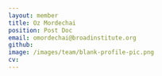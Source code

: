 ```yaml
---
layout: member
title: Oz Mordechai
position: Post Doc
email: omordechai@broadinstitute.org
github: 
image: /images/team/blank-profile-pic.png
cv:
---
```


